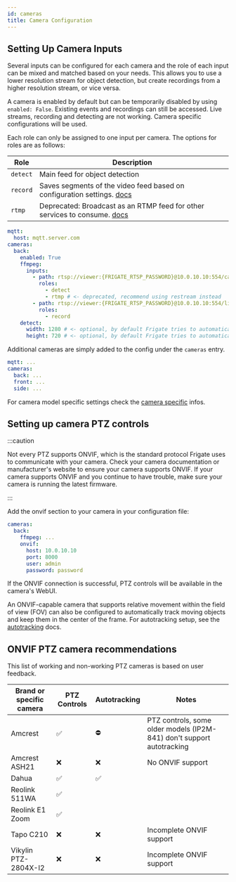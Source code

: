 ```yaml
---
id: cameras
title: Camera Configuration
---
```


## Setting Up Camera Inputs

Several inputs can be configured for each camera and the role of each input can be mixed and matched based on your needs. This allows you to use a lower resolution stream for object detection, but create recordings from a higher resolution stream, or vice versa.

A camera is enabled by default but can be temporarily disabled by using `enabled: False`. Existing events and recordings can still be accessed. Live streams, recording and detecting are not working. Camera specific configurations will be used.

Each role can only be assigned to one input per camera. The options for roles are as follows:

| Role     | Description                                                                              |
| -------- | ---------------------------------------------------------------------------------------- |
| `detect` | Main feed for object detection                                                           |
| `record` | Saves segments of the video feed based on configuration settings. [docs](record.md)      |
| `rtmp`   | Deprecated: Broadcast as an RTMP feed for other services to consume. [docs](restream.md) |

```yaml
mqtt:
  host: mqtt.server.com
cameras:
  back:
    enabled: True
    ffmpeg:
      inputs:
        - path: rtsp://viewer:{FRIGATE_RTSP_PASSWORD}@10.0.10.10:554/cam/realmonitor?channel=1&subtype=2
          roles:
            - detect
            - rtmp # <- deprecated, recommend using restream instead
        - path: rtsp://viewer:{FRIGATE_RTSP_PASSWORD}@10.0.10.10:554/live
          roles:
            - record
    detect:
      width: 1280 # <- optional, by default Frigate tries to automatically detect resolution
      height: 720 # <- optional, by default Frigate tries to automatically detect resolution
```

Additional cameras are simply added to the config under the `cameras` entry.

```yaml
mqtt: ...
cameras:
  back: ...
  front: ...
  side: ...
```

For camera model specific settings check the [camera specific](camera_specific.md) infos.

## Setting up camera PTZ controls

:::caution

Not every PTZ supports ONVIF, which is the standard protocol Frigate uses to communicate with your camera. Check your camera documentation or manufacturer's website to ensure your camera supports ONVIF. If your camera supports ONVIF and you continue to have trouble, make sure your camera is running the latest firmware.

:::

Add the onvif section to your camera in your configuration file:

```yaml
cameras:
  back:
    ffmpeg: ...
    onvif:
      host: 10.0.10.10
      port: 8000
      user: admin
      password: password
```

If the ONVIF connection is successful, PTZ controls will be available in the camera's WebUI.

An ONVIF-capable camera that supports relative movement within the field of view (FOV) can also be configured to automatically track moving objects and keep them in the center of the frame. For autotracking setup, see the [autotracking](autotracking.md) docs.

## ONVIF PTZ camera recommendations

This list of working and non-working PTZ cameras is based on user feedback.

| Brand or specific camera | PTZ Controls | Autotracking | Notes                                                                 |
| ------------------------ | ------------ | ------------ | --------------------------------------------------------------------- |
| Amcrest                  | ✅           | ⛔️          | PTZ controls, some older models (IP2M-841) don't support autotracking |
| Amcrest ASH21            | ❌           | ❌           | No ONVIF support                                                      |
| Dahua                    | ✅           | ✅           |
| Reolink 511WA            | ✅           |              |                                                                       |
| Reolink E1 Zoom          | ✅           |              |                                                                       |
| Tapo C210                | ❌           | ❌           | Incomplete ONVIF support                                              |
| Vikylin PTZ-2804X-I2     | ❌           | ❌           | Incomplete ONVIF support                                              |
